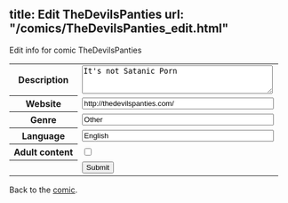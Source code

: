 title: Edit TheDevilsPanties
url: "/comics/TheDevilsPanties_edit.html"
---
Edit info for comic TheDevilsPanties

<form name="comic" action="http://gaepostmail.appspot.com/comic/" method="post">
<table class="comicinfo">
<tr>
<th>Description</th><td><textarea name="description" cols="40" rows="3">It's not Satanic Porn</textarea></td>
</tr>
<tr>
<th>Website</th><td><input type="text" name="url" value="http://thedevilspanties.com/" size="40"/></td>
</tr>
<tr>
<th>Genre</th><td><input type="text" name="genre" value="Other" size="40"/></td>
</tr>
<tr>
<th>Language</th><td><input type="text" name="language" value="English" size="40"/></td>
</tr>
<tr>
<th>Adult content</th><td><input type="checkbox" name="adult" value="adult" /></td>
</tr>
<tr>
<th></th><td>
<input type="hidden" name="comic" value="TheDevilsPanties" />
<input type="submit" name="submit" value="Submit" />
</td>
</tr>
</table>
</form>

Back to the [comic](TheDevilsPanties.html).
